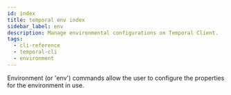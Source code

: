```yaml
---
id: index
title: temporal env index
sidebar_label: env
description: Manage environmental configurations on Temporal Client.
tags:
  - cli-reference
  - temporal-cli
  - environment
---
```


Environment (or 'env') commands allow the user to configure the properties for the environment in use.
